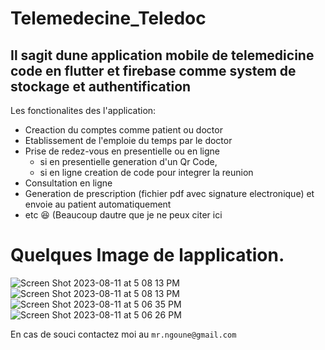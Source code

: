 # Telemedecine_Teledoc
Il sagit dune application mobile de telemedicine code en flutter et firebase comme system de stockage et authentification
--------------------------------------------------------------------------------------------------------------------------------
 Les fonctionalites des l'application:
   - Creaction du comptes comme patient ou doctor
   - Etablissement de l'emploie du temps par le doctor
   - Prise de redez-vous en presentielle ou en ligne
      - si en presentielle generation d'un Qr Code,
      - si en ligne creation de code pour integrer la reunion
   - Consultation en ligne
   - Generation de prescription (fichier pdf avec signature electronique) et envoie au patient automatiquement
   - etc 😆 (Beaucoup dautre que je ne peux citer ici
# Quelques Image de lapplication.
![Screen Shot 2023-08-11 at 5 08 13 PM](https://github.com/Ngoune-Progress/Telemedecine_Teledoc/assets/81558054/c830b456-f81c-41f2-bf5c-c5367999ff80)
![Screen Shot 2023-08-11 at 5 08 13 PM](https://github.com/Ngoune-Progress/Telemedecine_Teledoc/assets/81558054/6371d6ae-27e8-4465-9db4-65dcd5e3f130)
![Screen Shot 2023-08-11 at 5 06 35 PM](https://github.com/Ngoune-Progress/Telemedecine_Teledoc/assets/81558054/76a5d031-2929-44de-96b0-0a8fe36d616c)
![Screen Shot 2023-08-11 at 5 06 26 PM](https://github.com/Ngoune-Progress/Telemedecine_Teledoc/assets/81558054/516d5cc5-4328-4648-a82a-d751e12a0853)

En cas de souci contactez moi au `mr.ngoune@gmail.com`
